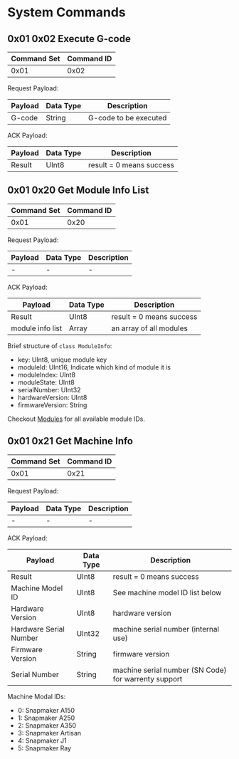 # System Commands

## 0x01 0x02 Execute G-code

| Command Set | Command ID |
|-------------|------------|
| 0x01 | 0x02 | 

Request Payload:

| Payload | Data Type | Description | 
|---------|-----------|-------------|
| G-code | String | G-code to be executed |

ACK Payload:

| Payload | Data Type | Description |
|---------|-----------|-------------|
| Result | UInt8 | result = 0 means success |


## 0x01 0x20 Get Module Info List

| Command Set | Command ID |
|-------------|------------|
| 0x01 | 0x20 | 

Request Payload:

| Payload | Data Type | Description | 
|---------|-----------|-------------|
| - | - | - |

ACK Payload:

| Payload | Data Type | Description |
|---------|-----------|-------------|
| Result | UInt8 | result = 0 means success |
| module info list | Array<ModuleInfo> | an array of all modules |

Brief structure of `class ModuleInfo`:

- key: UInt8, unique module key
- moduleId: UInt16, Indicate which kind of module it is
- moduleIndex: UInt8
- moduleState: UInt8
- serialNumber: UInt32
- hardwareVersion: UInt8
- firmwareVersion: String

Checkout [Modules](./Modules) for all available module IDs.

## 0x01 0x21 Get Machine Info

| Command Set | Command ID |
|-------------|------------|
| 0x01 | 0x21 | 

Request Payload:

| Payload | Data Type | Description | 
|---------|-----------|-------------|
| - | - | - |

ACK Payload:

| Payload | Data Type | Description |
|---------|-----------|-------------|
| Result | UInt8 | result = 0 means success |
| Machine Model ID | UInt8 | See machine model ID list below |
| Hardware Version | UInt8 | hardware version |
| Hardware Serial Number | UInt32 | machine serial number (internal use) |
| Firmware Version | String | firmware version |
| Serial Number | String | machine serial number (SN Code) for warrenty support |

Machine Modal IDs:

- 0: Snapmaker A150
- 1: Snapmaker A250
- 2: Snapmaker A350
- 3: Snapmaker Artisan
- 4: Snapmaker J1
- 5: Snapmaker Ray

